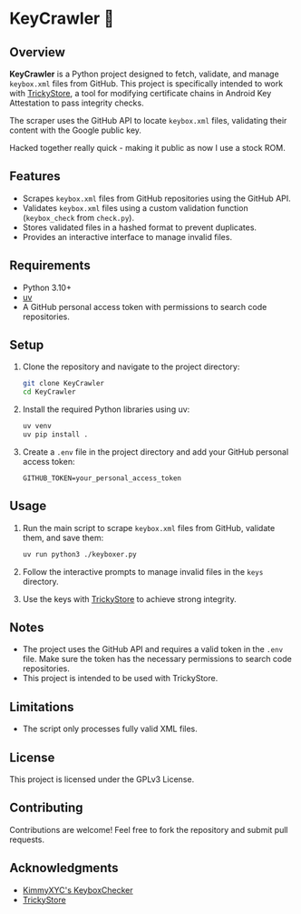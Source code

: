 # KeyCrawler 🔑

## Overview
**KeyCrawler** is a Python project designed to fetch, validate, and manage `keybox.xml` files from GitHub. This project is specifically intended to work with [TrickyStore](https://github.com/5ec1cff/TrickyStore), a tool for modifying certificate chains in Android Key Attestation to pass integrity checks.

The scraper uses the GitHub API to locate `keybox.xml` files, validating their content with the Google public key.

Hacked together really quick - making it public as now I use a stock ROM.

## Features
- Scrapes `keybox.xml` files from GitHub repositories using the GitHub API.
- Validates `keybox.xml` files using a custom validation function (`keybox_check` from `check.py`).
- Stores validated files in a hashed format to prevent duplicates.
- Provides an interactive interface to manage invalid files.

## Requirements
- Python 3.10+
- [uv](https://github.com/astral-sh/uv)
- A GitHub personal access token with permissions to search code repositories.

## Setup

1. Clone the repository and navigate to the project directory:
   ```sh
   git clone KeyCrawler
   cd KeyCrawler
   ```

2. Install the required Python libraries using uv:
   ```sh
   uv venv
   uv pip install .
   ```

3. Create a `.env` file in the project directory and add your GitHub personal access token:
   ```env
   GITHUB_TOKEN=your_personal_access_token
   ```

## Usage

1. Run the main script to scrape `keybox.xml` files from GitHub, validate them, and save them:
   ```sh
   uv run python3 ./keyboxer.py
   ```

2. Follow the interactive prompts to manage invalid files in the `keys` directory.

3. Use the keys with [TrickyStore](https://github.com/5ec1cff/TrickyStore) to achieve strong integrity.

## Notes
- The project uses the GitHub API and requires a valid token in the `.env` file. Make sure the token has the necessary permissions to search code repositories.
- This project is intended to be used with TrickyStore.

## Limitations
- The script only processes fully valid XML files.

## License
This project is licensed under the GPLv3 License.

## Contributing
Contributions are welcome! Feel free to fork the repository and submit pull requests.

## Acknowledgments
- [KimmyXYC's KeyboxChecker](https://github.com/KimmyXYC/KeyboxChecker)
- [TrickyStore](https://github.com/5ec1cff/TrickyStore)
